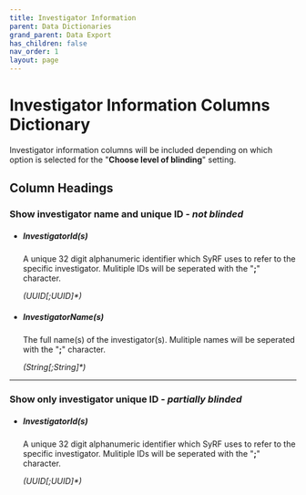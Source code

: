```yaml
---
title: Investigator Information
parent: Data Dictionaries
grand_parent: Data Export
has_children: false
nav_order: 1
layout: page
---
```


# Investigator Information Columns Dictionary

Investigator information columns will be included depending on which option is selected for the "**Choose level of blinding**" setting.

## Column Headings

### Show investigator name and unique ID - _not blinded_

- ##### **InvestigatorId(s)**

  A unique 32 digit alphanumeric identifier which SyRF uses to refer to the specific investigator. Mulitiple IDs will be seperated with the "**;**" character.

  _(UUID\[;UUID\]\*)_

- ##### **InvestigatorName(s)**

  The full name(s) of the investigator(s). Mulitiple names will be seperated with the "**;**" character.

  _(String\[;String\]\*)_

---

### Show only investigator unique ID - _partially blinded_

- ##### **InvestigatorId(s)**

  A unique 32 digit alphanumeric identifier which SyRF uses to refer to the specific investigator. Mulitiple IDs will be seperated with the "**;**" character.

  _(UUID\[;UUID\]\*)_
